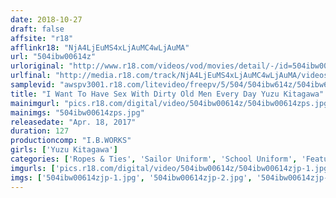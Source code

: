 ```yaml
---
date: 2018-10-27
draft: false
affsite: "r18"
afflinkr18: "NjA4LjEuMS4xLjAuMC4wLjAuMA"
url: "504ibw00614z"
urloriginal: "http://www.r18.com/videos/vod/movies/detail/-/id=504ibw00614z"
urlfinal: "http://media.r18.com/track/NjA4LjEuMS4xLjAuMC4wLjAuMA/videos/vod/movies/detail/-/id=504ibw00614z"
samplevid: "awspv3001.r18.com/litevideo/freepv/5/504/504ibw614z/504ibw614z_dmb_w.mp4"
title: "I Want To Have Sex With Dirty Old Men Every Day Yuzu Kitagawa"
mainimgurl: "pics.r18.com/digital/video/504ibw00614z/504ibw00614zps.jpg"
mainimgs: "504ibw00614zps.jpg"
releasedate: "Apr. 18, 2017"
duration: 127
productioncomp: "I.B.WORKS"
girls: ['Yuzu Kitagawa']
categories: ['Ropes & Ties', 'Sailor Uniform', 'School Uniform', 'Featured Actress', 'Creampie', 'Urination', 'Facial', 'Hi-Def']
imgurls: ['pics.r18.com/digital/video/504ibw00614z/504ibw00614zjp-1.jpg', 'pics.r18.com/digital/video/504ibw00614z/504ibw00614zjp-2.jpg', 'pics.r18.com/digital/video/504ibw00614z/504ibw00614zjp-3.jpg', 'pics.r18.com/digital/video/504ibw00614z/504ibw00614zjp-4.jpg', 'pics.r18.com/digital/video/504ibw00614z/504ibw00614zjp-5.jpg', 'pics.r18.com/digital/video/504ibw00614z/504ibw00614zjp-6.jpg', 'pics.r18.com/digital/video/504ibw00614z/504ibw00614zjp-7.jpg', 'pics.r18.com/digital/video/504ibw00614z/504ibw00614zjp-8.jpg', 'pics.r18.com/digital/video/504ibw00614z/504ibw00614zjp-9.jpg', 'pics.r18.com/digital/video/504ibw00614z/504ibw00614zjp-10.jpg', 'pics.r18.com/digital/video/504ibw00614z/504ibw00614zjp-11.jpg', 'pics.r18.com/digital/video/504ibw00614z/504ibw00614zjp-12.jpg', 'pics.r18.com/digital/video/504ibw00614z/504ibw00614zjp-13.jpg', 'pics.r18.com/digital/video/504ibw00614z/504ibw00614zjp-14.jpg', 'pics.r18.com/digital/video/504ibw00614z/504ibw00614zjp-15.jpg', 'pics.r18.com/digital/video/504ibw00614z/504ibw00614zjp-16.jpg', 'pics.r18.com/digital/video/504ibw00614z/504ibw00614zjp-17.jpg', 'pics.r18.com/digital/video/504ibw00614z/504ibw00614zjp-18.jpg', 'pics.r18.com/digital/video/504ibw00614z/504ibw00614zjp-19.jpg', 'pics.r18.com/digital/video/504ibw00614z/504ibw00614zjp-20.jpg']
imgs: ['504ibw00614zjp-1.jpg', '504ibw00614zjp-2.jpg', '504ibw00614zjp-3.jpg', '504ibw00614zjp-4.jpg', '504ibw00614zjp-5.jpg', '504ibw00614zjp-6.jpg', '504ibw00614zjp-7.jpg', '504ibw00614zjp-8.jpg', '504ibw00614zjp-9.jpg', '504ibw00614zjp-10.jpg', '504ibw00614zjp-11.jpg', '504ibw00614zjp-12.jpg', '504ibw00614zjp-13.jpg', '504ibw00614zjp-14.jpg', '504ibw00614zjp-15.jpg', '504ibw00614zjp-16.jpg', '504ibw00614zjp-17.jpg', '504ibw00614zjp-18.jpg', '504ibw00614zjp-19.jpg', '504ibw00614zjp-20.jpg']
---
```

